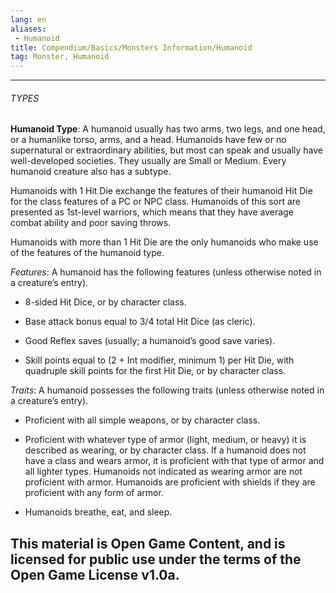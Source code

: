 ```yaml
---
lang: en
aliases:
 - Humanoid
title: Compendium/Basics/Monsters Information/Humanoid
tag: Monster, Humanoid
---
```



---

###### TYPES

**Humanoid Type**: A humanoid usually has two arms, two legs, and one head, or a humanlike torso, arms, and a head. Humanoids have few or no supernatural or extraordinary abilities, but most can speak and usually have well-developed societies. They usually are Small or Medium. Every humanoid creature also has a subtype.

Humanoids with 1 Hit Die exchange the features of their humanoid Hit Die for the class features of a PC or NPC class. Humanoids of this sort are presented as 1st-level warriors, which means that they have average combat ability and poor saving throws.

Humanoids with more than 1 Hit Die are the only humanoids who make use of the features of the humanoid type.

_Features_: A humanoid has the following features (unless otherwise noted in a creature’s entry).

- 8-sided Hit Dice, or by character class.
    
- Base attack bonus equal to 3/4 total Hit Dice (as cleric).
    
- Good Reflex saves (usually; a humanoid’s good save varies).
    
- Skill points equal to (2 + Int modifier, minimum 1) per Hit Die, with quadruple skill points for the first Hit Die, or by character class.
    

_Traits_: A humanoid possesses the following traits (unless otherwise noted in a creature’s entry).

- Proficient with all simple weapons, or by character class.
    
- Proficient with whatever type of armor (light, medium, or heavy) it is described as wearing, or by character class. If a humanoid does not have a class and wears armor, it is proficient with that type of armor and all lighter types. Humanoids not indicated as wearing armor are not proficient with armor. Humanoids are proficient with shields if they are proficient with any form of armor.
    
- Humanoids breathe, eat, and sleep.
    
This material is Open Game Content, and is licensed for public use under the terms of the Open Game License v1.0a.
---
  